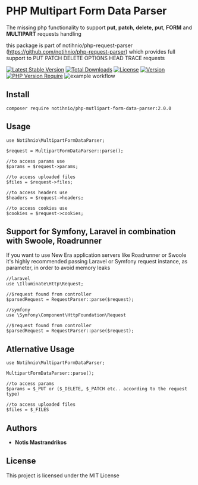 # PHP Multipart Form Data Parser

The missing php functionality to support **put**, **patch**, **delete**, **put**, **FORM** and **MULTIPART** requests handling

this package is part of notihnio/php-request-parser (https://github.com/notihnio/php-request-parser)
which provides full support to PUT PATCH DELETE OPTIONS HEAD TRACE requests 

[![Latest Stable Version](http://poser.pugx.org/notihnio/php-multipart-form-data-parser/v)](https://packagist.org/packages/notihnio/php-multipart-form-data-parser)
[![Total Downloads](http://poser.pugx.org/notihnio/php-multipart-form-data-parser/downloads)](https://packagist.org/packages/notihnio/php-multipart-form-data-parser)
[![License](http://poser.pugx.org/notihnio/php-multipart-form-data-parser/license)](https://packagist.org/packages/notihnio/php-multipart-form-data-parser)
[![Version](http://poser.pugx.org/notihnio/php-multipart-form-data-parser/version)](https://packagist.org/packages/notihnio/php-multipart-form-data-parser)
[![PHP Version Require](http://poser.pugx.org/notihnio/php-multipart-form-data-parser/require/php)](https://packagist.org/packages/notihnio/php-multipart-form-data-parser)
![example workflow](https://github.com/notihnio/php-multipart-form-data-parser/actions/workflows/run_tests.yml/badge.svg)


## Install

```
composer require notihnio/php-mutlipart-form-data-parser:2.0.0
```
## Usage

```
use Notihnio\MultipartFormDataParser;

$request = MultipartFormDataParser::parse();

//to access params use
$params = $request->params;

//to access uploaded files
$files = $request->files;

//to access headers use
$headers = $request->headers;

//to access cookies use
$cookies = $request->cookies;
```

## Support for Symfony, Laravel in combination with Swoole, Roadrunner
If you want to use New Era application servers like Roadrunner or Swoole it's highly recommended passing Laravel or Symfony request instance, as parameter, in order to avoid memory leaks

```
//laravel
use \Illuminate\Http\Request;

//$request found from controller
$parsedRequest = RequestParser::parse($request);
```
```
//symfony
use \Symfony\Component\HttpFoundation\Request

//$request found from controller
$parsedRequest = RequestParser::parse($request);
```

## Atlernative Usage
```
use Notihnio\MultipartFormDataParser;

MultipartFormDataParser::parse();

//to access params
$params = $_PUT or ($_DELETE, $_PATCH etc.. according to the request type)

//to access uploaded files
$files = $_FILES
```

## Authors

* **Notis Mastrandrikos**

## License

This project is licensed under the MIT License
